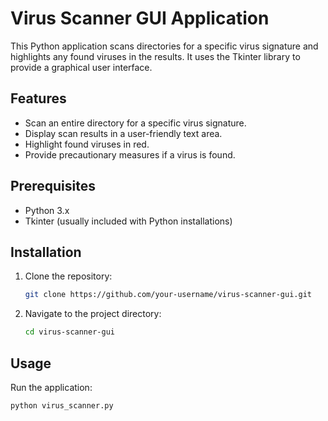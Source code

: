 # Virus Scanner GUI Application

This Python application scans directories for a specific virus signature and highlights any found viruses in the results. It uses the Tkinter library to provide a graphical user interface.

## Features

- Scan an entire directory for a specific virus signature.
- Display scan results in a user-friendly text area.
- Highlight found viruses in red.
- Provide precautionary measures if a virus is found.

## Prerequisites

- Python 3.x
- Tkinter (usually included with Python installations)

## Installation

1. Clone the repository:
    ```sh
    git clone https://github.com/your-username/virus-scanner-gui.git
    ```
2. Navigate to the project directory:
    ```sh
    cd virus-scanner-gui
    ```

## Usage

Run the application:
```sh
python virus_scanner.py
